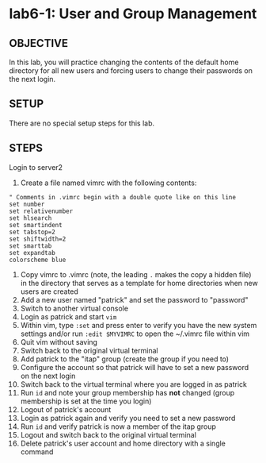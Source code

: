 # lab6-1: User and Group Management

## OBJECTIVE

In this lab, you will practice changing the contents of the default home
directory for all new users and forcing users to change their passwords on
the next login.

## SETUP

There are no special setup steps for this lab.

## STEPS

Login to server2

1.  Create a file named vimrc with the following contents:

  ```
  " Comments in .vimrc begin with a double quote like on this line
  set number
  set relativenumber
  set hlsearch
  set smartindent
  set tabstop=2
  set shiftwidth=2
  set smarttab
  set expandtab
  colorscheme blue
  ```

1.  Copy vimrc to .vimrc (note, the leading ```.``` makes the copy a hidden file) in the directory that serves as a template for home directories when new users are created
1.  Add a new user named "patrick" and set the password to "password"
1.  Switch to another virtual console
1.  Login as patrick and start ```vim```
1.  Within vim, type ```:set``` and press enter to verify you have the new system settings and/or run ```:edit $MYVIMRC``` to open the ~/.vimrc file within vim
1.  Quit vim without saving
1.  Switch back to the original virtual terminal
1.  Add patrick to the "itap" group (create the group if you need to)
1.  Configure the account so that patrick will have to set a new password on the next login
1.  Switch back to the virtual terminal where you are logged in as patrick
1.  Run ```id``` and note your group membership has **not** changed (group membership is set at the time you login)
1.  Logout of patrick's account
1.  Login as patrick again and verify you need to set a new password
1.  Run ```id``` and verify patrick is now a member of the itap group
1.  Logout and switch back to the original virtual terminal
1.  Delete patrick's user account and home directory with a single command

